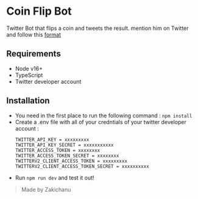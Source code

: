 # Coin Flip Bot 

Twitter Bot that flips a coin and tweets the result. mention him on Twitter and follow this [format](https://twitter.com/CoinFlipBotFR/status/1528056286583181314?s=20&t=VTOSc_TuR8F2mQJH0hMrhA)

## Requirements

- Node v16+
- TypeScript
- Twitter developer account

## Installation

- You need in the first place to run the following command : ```npm install```
- Create a .env file with all of your credntials of your twitter developer account : 
  ```
  TWITTER_API_KEY = xxxxxxxxx
  TWITTER_API_KEY_SECRET = xxxxxxxxxxx
  TWITTER_ACCESS_TOKEN = xxxxxxxx
  TWITTER_ACCESS_TOKEN_SECRET = xxxxxxxx
  TWITTERV2_CLIENT_ACCESS_TOKEN = xxxxxxxxx
  TWITTERV2_CLIENT_ACCESS_TOKEN_SECRET = xxxxxxxxxx
  ```
- Run ```npm run dev``` and test it out!

> Made by Zakichanu